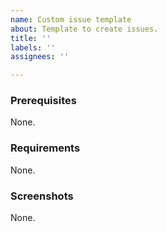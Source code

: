 ```yaml
---
name: Custom issue template
about: Template to create issues.
title: ''
labels: ''
assignees: ''

---
```


### Prerequisites 
None.


### Requirements
None.

### Screenshots
None.